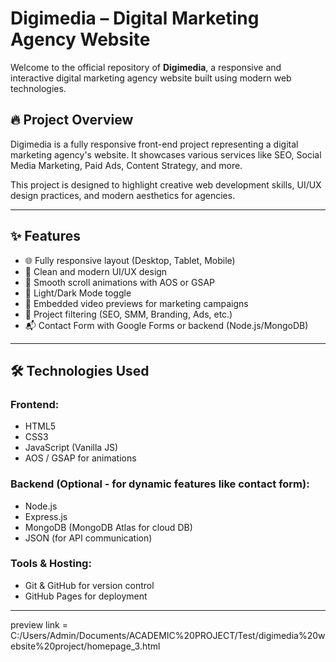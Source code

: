 # Digimedia – Digital Marketing Agency Website

Welcome to the official repository of **Digimedia**, a responsive and interactive digital marketing agency website built using modern web technologies.

## 🔥 Project Overview

Digimedia is a fully responsive front-end project representing a digital marketing agency's website. It showcases various services like SEO, Social Media Marketing, Paid Ads, Content Strategy, and more.

This project is designed to highlight creative web development skills, UI/UX design practices, and modern aesthetics for agencies.

---

## ✨ Features

- 🌐 Fully responsive layout (Desktop, Tablet, Mobile)
- 🎨 Clean and modern UI/UX design
- 🚀 Smooth scroll animations with AOS or GSAP
- 🌙 Light/Dark Mode toggle
- 🎥 Embedded video previews for marketing campaigns
- 🧠 Project filtering (SEO, SMM, Branding, Ads, etc.)
- 📬 Contact Form with Google Forms or backend (Node.js/MongoDB)


---

## 🛠️ Technologies Used

### Frontend:
- HTML5
- CSS3
- JavaScript (Vanilla JS)
- AOS / GSAP for animations

### Backend (Optional - for dynamic features like contact form):
- Node.js
- Express.js
- MongoDB (MongoDB Atlas for cloud DB)
- JSON (for API communication)

### Tools & Hosting:
- Git & GitHub for version control
- GitHub Pages  for deployment

---
preview link = C:/Users/Admin/Documents/ACADEMIC%20PROJECT/Test/digimedia%20website%20project/homepage_3.html

